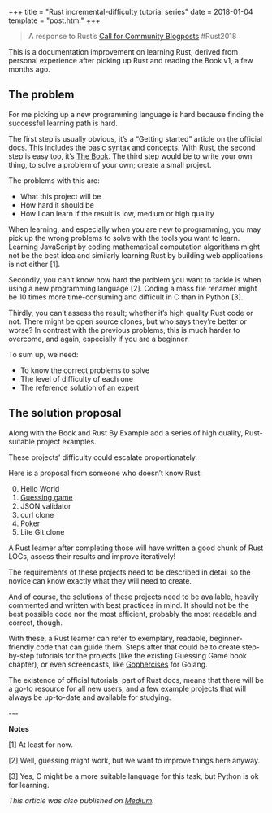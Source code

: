 +++
title = "Rust incremental-difficulty tutorial series"
date = 2018-01-04
template = "post.html"
+++

> A response to Rust’s [Call for Community Blogposts](https://blog.rust-lang.org/2018/01/03/new-years-rust-a-call-for-community-blogposts.html) #Rust2018

This is a documentation improvement on learning Rust, derived from personal experience after picking up Rust and reading the Book v1, a few months ago.

## The problem

For me picking up a new programming language is hard because finding the successful learning path is hard.

The first step is usually obvious, it’s a “Getting started” article on the official docs. This includes the basic syntax and concepts. With Rust, the second step is easy too, it’s [The Book](https://doc.rust-lang.org/book/second-edition/). The third step would be to write your own thing, to solve a problem of your own; create a small project.

The problems with this are:

* What this project will be
* How hard it should be
* How I can learn if the result is low, medium or high quality

When learning, and especially when you are new to programming, you may pick up the wrong problems to solve with the tools you want to learn. Learning JavaScript by coding mathematical computation algorithms might not be the best idea and similarly learning Rust by building web applications is not either [1].

Secondly, you can’t know how hard the problem you want to tackle is when using a new programming language [2]. Coding a mass file renamer might be 10 times more time-consuming and difficult in C than in Python [3].

Thirdly, you can’t assess the result; whether it’s high quality Rust code or not. There might be open source clones, but who says they’re better or worse? In contrast with the previous problems, this is much harder to overcome, and again, especially if you are a beginner.

To sum up, we need:

* To know the correct problems to solve
* The level of difficulty of each one
* The reference solution of an expert

## The solution proposal

Along with the Book and Rust By Example add a series of high quality, Rust-suitable project examples.

These projects’ difficulty could escalate proportionately.

Here is a proposal from someone who doesn’t know Rust:

0. Hello World
1. [Guessing game](https://doc.rust-lang.org/book/second-edition/ch02-00-guessing-game-tutorial.html)
2. JSON validator
3. curl clone
4. Poker
5. Lite Git clone

A Rust learner after completing those will have written a good chunk of Rust LOCs, assess their results and improve iteratively!

The requirements of these projects need to be described in detail so the novice can know exactly what they will need to create.

And of course, the solutions of these projects need to be available, heavily commented and written with best practices in mind. It should not be the best possible code nor the most efficient, probably the most readable and correct, though.

With these, a Rust learner can refer to exemplary, readable, beginner-friendly code that can guide them. Steps after that could be to create step-by-step tutorials for the projects (like the existing Guessing Game book chapter), or even screencasts, like [Gophercises](https://gophercises.com/) for Golang.

The existence of official tutorials, part of Rust docs, means that there will be a go-to resource for all new users, and a few example projects that will always be up-to-date and available for studying.

\---

**Notes**

[1] At least for now.

[2] Well, guessing might work, but we want to improve things here anyway.

[3] Yes, C might be a more suitable language for this task, but Python is ok for learning.

*This article was also published on [Medium](https://medium.com/@sirodoht/rust-incremental-difficulty-tutorial-series-8c09ecdd38e7).*
